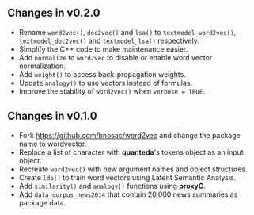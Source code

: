 ## Changes in v0.2.0

- Rename `word2vec()`, `doc2vec()` and `lsa()` to `textmodel_word2vec()`, `textmodel_doc2vec()` and `textmodel_lsa()` respectively. 
- Simplify the C++ code to make maintenance easier.
- Add `normalize` to `word2vec` to disable or enable word vector normalization.
- Add `weight()` to access back-propagation weights.
- Update `analogy()` to use vectors instead of formulas.
- Improve the stability of `word2vec()` when `verbose = TRUE`.

## Changes in v0.1.0

- Fork https://github.com/bnosac/word2vec and change the package name to wordvector.
- Replace a list of character with **quanteda**'s tokens object as an input object.
- Recreate `word2vec()` with new argument names and object structures.
- Create `lda()` to train word vectors using Latent Semantic Analysis.
- Add `similarity()` and `analogy()` functions using **proxyC**.
- Add `data_corpus_news2014` that contain 20,000 news summaries as package data.